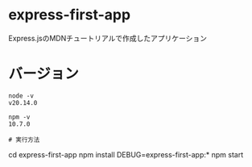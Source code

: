 # express-first-app
Express.jsのMDNチュートリアルで作成したアプリケーション

# バージョン
```
node -v
v20.14.0

npm -v
10.7.0

# 実行方法
```
cd express-first-app
npm install
DEBUG=express-first-app:* npm start
```

